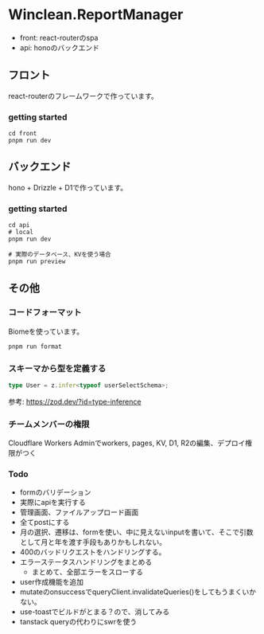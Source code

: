 # Winclean.ReportManager
- front: react-routerのspa
- api: honoのバックエンド
## フロント
react-routerのフレームワークで作っています。
### getting started
```
cd front
pnpm run dev
```
## バックエンド
hono + Drizzle + D1で作っています。
### getting started
```
cd api
# local
pnpm run dev

# 実際のデータベース、KVを使う場合
pnpm run preview
```
## その他
### コードフォーマット
Biomeを使っています。
```bash
pnpm run format
```
### スキーマから型を定義する
```ts
type User = z.infer<typeof userSelectSchema>;
```
参考: https://zod.dev/?id=type-inference
### チームメンバーの権限
Cloudflare Workers Adminでworkers, pages, KV, D1, R2の編集、デプロイ権限がつく

### Todo
- formのバリデーション
- 実際にapiを実行する
- 管理画面、ファイルアップロード画面
- 全てpostにする
- 月の選択、遷移は、formを使い、中に見えないinputを書いて、そこで引数として月と年を渡す手段もありかもしれない。
- 400のバッドリクエストをハンドリングする。
- エラーステータスハンドリングをまとめる
  - まとめて、全部エラーをスローする
- user作成機能を追加
- mutateのonsuccessでqueryClient.invalidateQueries()をしてもうまくいかない。
- use-toastでビルドがとまる？ので、消してみる
- tanstack queryの代わりにswrを使う